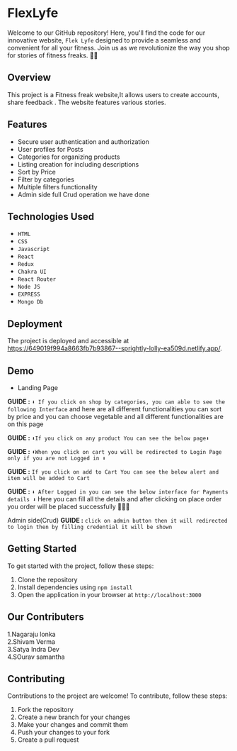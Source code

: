 # FlexLyfe
Welcome to our GitHub repository! Here, you'll find the code for our innovative website, `Flek Lyfe` designed to provide a seamless and convenient  for all your fitness. Join us as we revolutionize the way you shop for stories of fitness freaks. 🚀🎯




## Overview

This project is a  Fitness freak website,It allows users to create accounts, share feedback . The website features various stories.

## Features

- Secure user authentication and authorization
- User profiles for Posts
- Categories for organizing products
- Listing creation for including descriptions
- Sort by Price
- Filter by categories
- Multiple filters functionality
- Admin side full Crud operation we have done

## Technologies Used

- `HTML`
- `CSS`
- `Javascript`
- `React`
- `Redux`
- `Chakra UI`
- `React Router`
- `Node JS`
- `EXPRESS`
- `Mongo Db`


## Deployment
The project is deployed and accessible at https://649019f994a8663fb7b93867--sprightly-lolly-ea509d.netlify.app/.
## Demo 
- Landing Page


**GUIDE :** `⬇️ If you click on shop by categories, you can able to see the following Interface` and here are all different functionalities you can sort by price and you can choose vegetable and all different functionalities are on this page

**GUIDE :** `⬇️If you click on any product You can see the below page⬇️`





**GUIDE :** `⬇️When you click on cart you will be redirected to Login Page only if you are not Logged in ⬇️` 





**GUIDE :** `If you click on add to Cart You can see the below alert and item will be added to Cart`








**GUIDE :** `⬇️ After Logged in you can see the below interface for Payments details ⬇️` Here you can fill all the details and  after clicking on place order you order will be placed successfully 🥳🥳🥳


Admin side(Crud)
**GUIDE :** `click on admin button then it will redirected to login then by filling credential it will be shown `







## Getting Started

To get started with the project, follow these steps:

1. Clone the repository
2. Install dependencies using `npm install`
3. Open the application in your browser at `http://localhost:3000`

## Our Contributers


1.Nagaraju lonka </br>
2.Shivam Verma </br>
3.Satya Indra Dev </br>
4.SOurav samantha </br>


## Contributing

Contributions to the project are welcome! To contribute, follow these steps:

1. Fork the repository
2. Create a new branch for your changes
3. Make your changes and commit them
4. Push your changes to your fork
5. Create a pull request






